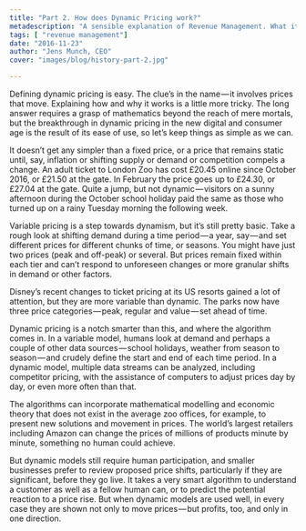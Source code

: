 ```yaml
---
title: "Part 2. How does Dynamic Pricing work?"
metadescription: "A sensible explanation of Revenue Management. What it is and why it's practiced."
tags: [ "revenue management"]
date: "2016-11-23"
author: "Jens Munch, CEO"
cover: "images/blog/history-part-2.jpg"

---
```

Defining dynamic pricing is easy. The clue’s in the name — it involves prices that move. Explaining how and why it works is a little more tricky. The long answer requires a grasp of mathematics beyond the reach of mere mortals, but the breakthrough in dynamic pricing in the new digital and consumer age is the result of its ease of use, so let’s keep things as simple as we can.

It doesn’t get any simpler than a fixed price, or a price that remains static until, say, inflation or shifting supply or demand or competition compels a change. An adult ticket to London Zoo has cost £20.45 online since October 2016, or £21.50 at the gate. In February the price goes up to £24.30, or £27.04 at the gate. Quite a jump, but not dynamic — visitors on a sunny afternoon during the October school holiday paid the same as those who turned up on a rainy Tuesday morning the following week.

Variable pricing is a step towards dynamism, but it’s still pretty basic. Take a rough look at shifting demand during a time period — a year, say — and set different prices for different chunks of time, or seasons. You might have just two prices (peak and off-peak) or several. But prices remain fixed within each tier and can’t respond to unforeseen changes or more granular shifts in demand or other factors.

Disney’s recent changes to ticket pricing at its US resorts gained a lot of attention, but they are more variable than dynamic. The parks now have three price categories — peak, regular and value — set ahead of time.

Dynamic pricing is a notch smarter than this, and where the algorithm comes in. In a variable model, humans look at demand and perhaps a couple of other data sources — school holidays, weather from season to season — and crudely define the start and end of each time period. In a dynamic model, multiple data streams can be analyzed, including competitor pricing, with the assistance of computers to adjust prices day by day, or even more often than that.

The algorithms can incorporate mathematical modelling and economic theory that does not exist in the average zoo offices, for example, to present new solutions and movement in prices. The world’s largest retailers including Amazon can change the prices of millions of products minute by minute, something no human could achieve.

But dynamic models still require human participation, and smaller businesses prefer to review proposed price shifts, particularly if they are significant, before they go live. It takes a very smart algorithm to understand a customer as well as a fellow human can, or to predict the potential reaction to a price rise. But when dynamic models are used well, in every case they are shown not only to move prices — but profits, too, and only in one direction.
